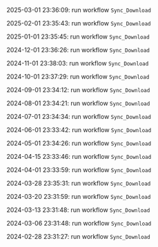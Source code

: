 2025-03-01 23:36:09: run workflow `Sync_Download` 

2025-02-01 23:35:43: run workflow `Sync_Download` 

2025-01-01 23:35:45: run workflow `Sync_Download` 

2024-12-01 23:36:26: run workflow `Sync_Download` 

2024-11-01 23:38:03: run workflow `Sync_Download` 

2024-10-01 23:37:29: run workflow `Sync_Download` 

2024-09-01 23:34:12: run workflow `Sync_Download` 

2024-08-01 23:34:21: run workflow `Sync_Download` 

2024-07-01 23:34:34: run workflow `Sync_Download` 

2024-06-01 23:33:42: run workflow `Sync_Download` 

2024-05-01 23:34:26: run workflow `Sync_Download` 

2024-04-15 23:33:46: run workflow `Sync_Download` 

2024-04-01 23:33:59: run workflow `Sync_Download` 

2024-03-28 23:35:31: run workflow `Sync_Download` 

2024-03-20 23:31:59: run workflow `Sync_Download` 

2024-03-13 23:31:48: run workflow `Sync_Download` 

2024-03-06 23:31:48: run workflow `Sync_Download` 

2024-02-28 23:31:27: run workflow `Sync_Download` 


